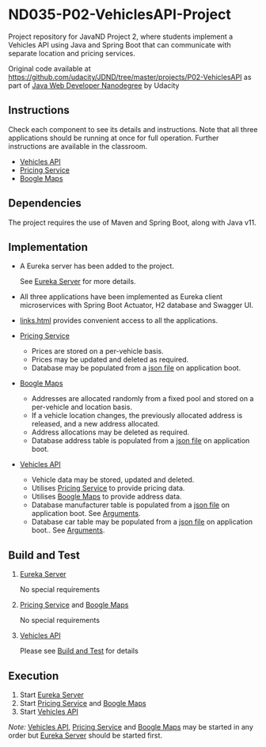 # ND035-P02-VehiclesAPI-Project

Project repository for JavaND Project 2, where students implement a Vehicles API using Java and Spring Boot that can communicate with separate location and pricing services.

Original code available at https://github.com/udacity/JDND/tree/master/projects/P02-VehiclesAPI as part of [Java Web Developer Nanodegree](https://www.udacity.com/course/java-developer-nanodegree--nd035)
by Udacity

## Instructions

Check each component to see its details and instructions. Note that all three applications
should be running at once for full operation. Further instructions are available in the classroom.

- [Vehicles API](vehicles-api/README.md)
- [Pricing Service](pricing-service/README.md)
- [Boogle Maps](boogle-maps/README.md)

## Dependencies

The project requires the use of Maven and Spring Boot, along with Java v11.

## Implementation

- A Eureka server has been added to the project.
  
    See [Eureka Server](eureka-server/README.md) for more details.

- All three applications have been implemented as Eureka client microservices with Spring Boot Actuator, H2 database and Swagger UI. 
- [links.html](links.html) provides convenient access to all the applications.
- [Pricing Service](pricing-service/README.md)
    + Prices are stored on a per-vehicle basis.
    + Prices may be updated and deleted as required. 
    + Database may be populated from a [json file](pricing-service/README.md#Arguments) on application boot.
- [Boogle Maps](boogle-maps/README.md)
    + Addresses are allocated randomly from a fixed pool and stored on a per-vehicle and location basis.
    + If a vehicle location changes, the previously allocated address is released, and a new address allocated.
    + Address allocations may be deleted as required.
    + Database address table is populated from a [json file](boogle-maps/src/main/resources/addresses.json) on application boot. 
- [Vehicles API](vehicles-api/README.md)
    + Vehicle data may be stored, updated and deleted.
    + Utilises [Pricing Service](pricing-service/README.md) to provide pricing data.
    + Utilises [Boogle Maps](boogle-maps/README.md) to provide address data.
    + Database manufacturer table is populated from a [json file](vehicles-api/src/main/resources/manufacturers.json) on application boot. See [Arguments](vehicles-api/README.md#arguments).
    + Database car table may be populated from a [json file](vehicles-api/src/main/resources/manufacturers.json) on application boot.. See [Arguments](vehicles-api/README.md#arguments).

## Build and Test
1. [Eureka Server](eureka-server/README.md)
   
    No special requirements
1. [Pricing Service](pricing-service/README.md) and [Boogle Maps](boogle-maps/README.md)

    No special requirements
1. [Vehicles API](vehicles-api/README.md)

    Please see [Build and Test](vehicles-api/README.md#build-and-test) for details

## Execution
1. Start [Eureka Server](eureka-server/README.md)
1. Start [Pricing Service](pricing-service/README.md) and [Boogle Maps](boogle-maps/README.md)
1. Start [Vehicles API](vehicles-api/README.md)

*Note:*
[Vehicles API](vehicles-api/README.md), [Pricing Service](pricing-service/README.md) and [Boogle Maps](boogle-maps/README.md) may be started in any order but [Eureka Server](eureka-server/README.md) should be started first.



